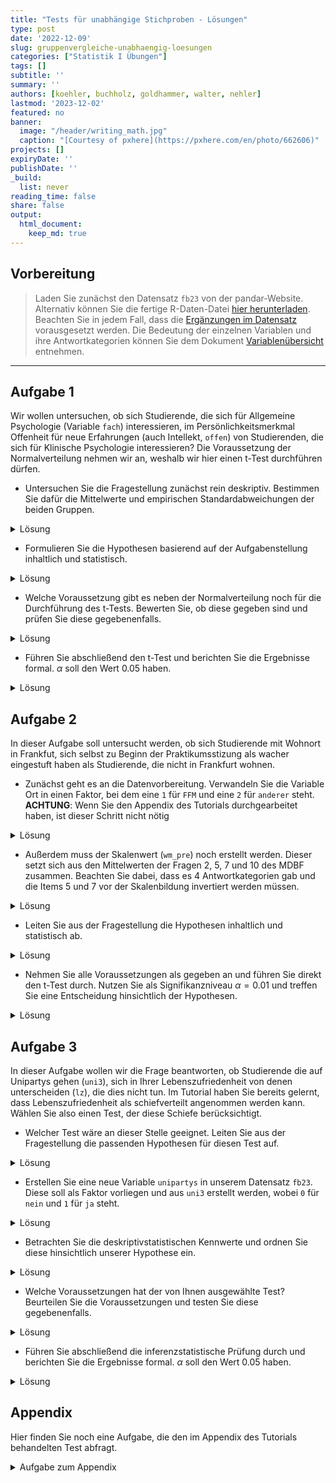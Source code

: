 ```yaml
---
title: "Tests für unabhängige Stichproben - Lösungen" 
type: post
date: '2022-12-09' 
slug: gruppenvergleiche-unabhaengig-loesungen 
categories: ["Statistik I Übungen"] 
tags: [] 
subtitle: ''
summary: '' 
authors: [koehler, buchholz, goldhammer, walter, nehler] 
lastmod: '2023-12-02'
featured: no
banner:
  image: "/header/writing_math.jpg"
  caption: "[Courtesy of pxhere](https://pxhere.com/en/photo/662606)"
projects: []
expiryDate: ''
publishDate: ''
_build:
  list: never
reading_time: false
share: false
output:
  html_document:
    keep_md: true
---
```





## Vorbereitung

> Laden Sie zunächst den Datensatz `fb23` von der pandar-Website. Alternativ können Sie die fertige R-Daten-Datei [<i class="fas fa-download"></i> hier herunterladen](/daten/fb23.rda). Beachten Sie in jedem Fall, dass die [Ergänzungen im Datensatz](/lehre/statistik-i/gruppenvergleiche-unabhaengig/#prep) vorausgesetzt werden. Die Bedeutung der einzelnen Variablen und ihre Antwortkategorien können Sie dem Dokument [Variablenübersicht](/lehre/statistik-i/variablen.pdf) entnehmen.




***

## Aufgabe 1
Wir wollen untersuchen, ob sich Studierende, die sich für Allgemeine Psychologie (Variable `fach`) interessieren, im Persönlichkeitsmerkmal Offenheit für neue Erfahrungen (auch Intellekt, `offen`) von Studierenden, die sich für Klinische Psychologie interessieren? Die Voraussetzung der Normalverteilung nehmen wir an, weshalb wir hier einen t-Test durchführen dürfen. 

* Untersuchen Sie die Fragestellung zunächst rein deskriptiv. Bestimmen Sie dafür die Mittelwerte und empirischen Standardabweichungen der beiden Gruppen. 

<details><summary>Lösung</summary>

In der Variable `fach` liegen 5 verschiedene Fächer vor. Es interessieren aber nur zwei Ausprägungen davon, weshalb wir ein Subset aus unseren Daten bilden. Dieses legen wir in einem neuen Datensatz ab, den wir `data1` nennen, da er zur ersten Aufgabe gehört. 


```r
table(fb23$fach)
```

```
## 
##  Allgemeine Biologische Entwicklung   Klinische Diag./Meth. 
##          30          31          19          82           5
```

```r
data1 <- fb23[fb23$fach=="Allgemeine"|fb23$fach=="Klinische", ]
```

Damit im neuen Datensatz die alten Levels nicht mehr existieren (und bspw. bei Nutzung von `table()` mit einer Häufigkeit von 0 angezeigt werden), verwenden wir den Befehl `droplevels()`.


```r
table(data1$fach)
```

```
## 
##  Allgemeine Biologische Entwicklung   Klinische Diag./Meth. 
##          30           0           0          82           0
```

```r
data1$fach <- droplevels(data1$fach)
table(data1$fach)
```

```
## 
## Allgemeine  Klinische 
##         30         82
```

Beachten Sie, dass dieses Vorgehen aber keine Personen ausschließt, die das Lieblingsfach nicht angegeben haben. Dies können wir aber durch eine weitere Reduktion des Datensatzes erreichen.


```r
data1 <- data1[!is.na(data1$fach),]
```

**Deskriptivstatistische Beantwortung der Fragestellung: grafisch**


```r
boxplot(data1$offen ~ data1$fach,
        xlab="Interessenfach", ylab="Offenheit für neue Erfahrungen", 
        las=1, cex.lab=1.5, 
        main="Interessenfach und Offenheit")
```

![](/lehre/statistik-i/gruppenvergleiche-unabhaengig-loesungen_files/figure-html/unnamed-chunk-5-1.png)<!-- -->

**Deskriptivstatistische Beantwortung der Fragestellung: statistisch**
Die `describeBy()` Funktion aus dem Paket `psych` kann uns helfen, direkt die deskriptiven Maße getrennt für unsere beiden Gruppen zu erstellen.


```r
library(psych)
describeBy(x = data1$offen, group = data1$fach)
```

```
## 
##  Descriptive statistics by group 
## group: Allgemeine
##    vars  n mean   sd median trimmed  mad min max range skew kurtosis   se
## X1    1 30 3.67 0.82    3.5    3.67 0.74   2   5     3 0.11       -1 0.15
## --------------------------------------------------------------------- 
## group: Klinische
##    vars  n mean   sd median trimmed  mad min max range  skew kurtosis   se
## X1    1 82 3.77 0.98      4    3.86 0.74 1.5   5   3.5 -0.58    -0.59 0.11
```
Allerdings haben wir auch gelernt, dass die Funktion `describeBy()` nur Populationsschätzer für Varianz und Standardabweichung berichtet. Deshalb müssen wir die empirische Schätzung mittels der Korrektur durchführen. Hierfür gibt es natürlich verschiedene Wege. Wir ziehen uns in dem Code alle Offenheits-Werte, die Personen mit den jeweiligen Fächern angegeben haben und legen Sie jeweils in ein Objekt (`offen_A` und `offen_K`) ab. Diese Objekte sind Vektoren und enthalten somit NUR die Offenheits-Werte. Allerdings müssen wir hier fehlende Werte beachten, da es sein könnte, dass eine Person zwar die Frage nach ihrem Lieblingsfach, aber nicht die Frage nach ihrer Offenheit. In dem Beispiel kommt das zwar nicht vor, aber zur Sicherheit haben wir den Code allgemein gültig geschrieben.


```r
offen_A <- data1$offen[(data1$fach=="Allgemeine")]
sigma_A <- sd(offen_A)
n_A <- length(offen_A[!is.na(offen_A)])
sd_A <- sigma_A * sqrt((n_A - 1) / n_A)
sd_A 
```

```
## [1] 0.8096639
```

```r
offen_K <- data1$offen[(data1$fach=="Klinische")]
sigma_K <- sd(offen_K)
n_K <- length(offen_K[!is.na(offen_K)])
sd_K <- sigma_K * sqrt((n_K-1) / n_K)
sd_K
```

```
## [1] 0.9759146
```

Mittelwert der Allgemeinen Psychologen ($M = 3.67$, $SD_ = 0.81$ unterscheidet sich deskriptivstatistisch vom Mittelwert der Klinischen ($M = 3.77$, $SD = 0.98$).

</details>

* Formulieren Sie die Hypothesen basierend auf der Aufgabenstellung inhaltlich und statistisch.

<details><summary>Lösung</summary>
**Hypothesen**

* Art des Effekts: Unterschiedshypothese  
* Richtung des Effekts: Ungerichtet $\rightarrow$ ungerichtete Hypothesen  
* Größe des Effekts: Unspezifisch  

Hypothesenpaar (inhaltlich):

* $H_0$: Die Offenheitswerte unterscheiden sich nicht zwischen Studierenden, die als Lieblingsfach klinische, und Studierenden, die als Lieblingsfach allgemeine Psychologie angegeben haben.
* $H_1$: Die Offenheitswerte unterscheiden sich zwischen Studierenden, die als Lieblingsfach klinische, und Studierenden, die als Lieblingsfach allgemeine Psychologie angegeben haben.

Hypothesenpaar (statistisch):  

* $H_0$: $\mu_\text{Allgemeine} =   \mu_\text{Klinische}$
* $H_1$: $\mu_\text{Allgemeine} \ne \mu_\text{Klinische}$

</details>





* Welche Voraussetzung gibt es neben der Normalverteilung noch für die Durchführung des t-Tests. Bewerten Sie, ob diese gegeben sind und prüfen Sie diese gegebenenfalls.

<details><summary>Lösung</summary>

Die zusätzlichen Voraussetzungen sind die folgenden:

1.  zwei unabhängige Stichproben $\rightarrow$ ist gegeben
2.  die einzelnen Messwerte innerhalb der Gruppen sind voneinander unabhängig (Messwert einer Vpn hat keinen Einfluss auf den Messwert einer anderen) $\rightarrow$ kann als gegeben angeommen werden
3.  Homoskedastizität: Varianzen der Variablen innerhalb der beiden Populationen sind gleich $\rightarrow$ Levene-Test

**Voraussetzungsprüfung: Varianzhomogenität**


```r
library(car)
leveneTest(data1$offen ~ data1$fach)
```

```
## Levene's Test for Homogeneity of Variance (center = median)
##        Df F value Pr(>F)
## group   1  0.6047 0.4385
##       110
```


$F$(1, 110) = 0.6, $p$ = 0.438 $\rightarrow$ Das Ergebnis ist nicht signifikant, die $H_0$ wird beibehalten und Varianzhomogenität angenommen.
</details>

* Führen Sie abschließend den t-Test und berichten Sie die Ergebnisse formal. $\alpha$ soll den Wert 0.05 haben.

<details><summary>Lösung</summary>

**Durchführung des _t_-Tests**


```r
t.test(data1$offen ~ data1$fach,           # abhängige Variable ~ unabhängige Variable
       paired = F,                   # Stichproben sind unabhängig 
       alternative = "two.sided",         # zweiseitige Testung
       var.equal = T,                # Varianzhomogenität ist gegeben (-> Levene-Test)
       conf.level = .95)             # alpha = .05 
```

```
## 
## 	Two Sample t-test
## 
## data:  data1$offen by data1$fach
## t = -0.50521, df = 110, p-value = 0.6144
## alternative hypothesis: true difference in means between group Allgemeine and group Klinische is not equal to 0
## 95 percent confidence interval:
##  -0.5002719  0.2970199
## sample estimates:
## mean in group Allgemeine  mean in group Klinische 
##                 3.666667                 3.768293
```



**Formales Berichten des Ergebnisses**

Es wurde untersucht, ob sich Studierende, die sich für Allgemeine Psychologie interessieren, im Persönlichkeitsmerkmal Offenheit für neue Erfahrungen von Studierenden, die sich für Klinische Psychologie interessieren, unterscheiden. Deskriptiv liegt ein solcher Unterschied vor: Die Mittelwerte betragen 3.67 (Allgemeine, $SD = 0.81$) und 3.77 (Klinische, $SD = 0.98$). Der entsprechende $t$-Test zeigt jedoch ein nicht signifikantes Ergebnis (_t_(_df_ = 110, zweis.) = -0.51, $p$ = 0.614). Die Nullhypothese konnte nicht verworfen werden und wird beibehalten. Die Studierenden unterscheiden sich nicht im Persönlichkeitsmerkmal *Offenheit für neue Erfahrungen* unabhängig davon, ob sie sich für Allgemeine Psychologie oder für Klinische Psychologie interessieren.

</details>

## Aufgabe 2

In dieser Aufgabe soll untersucht werden, ob sich Studierende mit Wohnort in Frankfut, sich selbst zu Beginn der Praktikumsstizung als wacher eingestuft haben als Studierende, die nicht in Frankfurt wohnen.

* Zunächst geht es an die Datenvorbereitung. Verwandeln Sie die Variable Ort in einen Faktor, bei dem eine `1` für `FFM` und eine `2` für `anderer` steht. **ACHTUNG**: Wenn Sie den Appendix des Tutorials durchgearbeitet haben, ist dieser Schritt nicht nötig

<details><summary>Lösung</summary>


```r
# Achtung, nur einmal durchführen (ansonsten Datensatz neu einladen und Code erneut durchlaufen lassen!)
fb23$ort <- factor(fb23$ort, levels=c(1,2), labels=c("FFM", "anderer"))
```

</details>

* Außerdem muss der Skalenwert (`wm_pre`) noch erstellt werden. Dieser setzt sich aus den Mittelwerten der Fragen 2, 5, 7 und 10 des MDBF zusammen. Beachten Sie dabei, dass es 4 Antwortkategorien gab und die Items 5 und 7 vor der Skalenbildung invertiert werden müssen.

<details><summary>Lösung</summary>


```r
# Rekodierung invertierter Items
fb23$mdbf5_pre_r <- -1 * (fb23$mdbf5_pre - 4 - 1)
fb23$mdbf7_pre_r <- -1 * (fb23$mdbf7_pre - 4 - 1)

# Berechnung von Skalenwerten
fb23$wm_pre  <- fb23[, c('mdbf1_pre', 'mdbf5_pre_r', 
                        'mdbf7_pre_r', 'mdbf10_pre')] |> rowMeans()
```

</details>

* Leiten Sie aus der Fragestellung die Hypothesen inhaltlich und statistisch ab.

<details><summary>Lösung</summary>

**Hypothesen**

* Art des Effekts: Unterschiedshypothese  
* Richtung des Effekts: Gerichtet $\rightarrow$ gerichtete Hypothesen  
* Größe des Effekts: Unspezifisch  

Hypothesenpaar (inhaltlich):

* $H_0$: Studierende, die in Frankfurt wohnen, schätzen sich selbst zu Beginn des Praktikums weniger oder gleich wach ein als Studierende, die nicht in Frankfurt wohnen.
* $H_1$: Studierende, die in Frankfurt wohnen, schätzen sich selbst zu Beginn des Praktikums wacher ein als Studierende, die nicht in Frankfurt wohnen.

Hypothesenpaar (statistisch):  

* $H_0$: $\mu_\text{FFM} \leq   \mu_\text{andere}$
* $H_1$: $\mu_\text{FFM} > \mu_\text{andere}$

</details>

* Nehmen Sie alle Voraussetzungen als gegeben an und führen Sie direkt den t-Test durch. Nutzen Sie als Signifikanzniveau $\alpha = 0.01$ und treffen Sie eine Entscheidung hinsichtlich der Hypothesen.

<details><summary>Lösung</summary>



```r
t.test(fb23$wm_pre ~ fb23$ort,           # abhängige Variable ~ unabhängige Variable
       paired = F,                   # Stichproben sind unabhängig 
       alternative = "greater",         # einseitige Testung
       var.equal = T,                # Varianzhomogenität ist gegeben (-> Levene-Test)
       conf.level = .99)             # alpha = .05 
```

```
## 
## 	Two Sample t-test
## 
## data:  fb23$wm_pre by fb23$ort
## t = 0.38003, df = 172, p-value = 0.3522
## alternative hypothesis: true difference in means between group FFM and group anderer is greater than 0
## 99 percent confidence interval:
##  -0.1851268        Inf
## sample estimates:
##     mean in group FFM mean in group anderer 
##              2.673246              2.637500
```

In der inferenzstatistischen Testung zeigt sich kein signifikanter Unterschied. Wir würden also die $H0$ beibehalten, auch wenn der Mittelwert der Gruppe FFM deskriptiv ein wenig größer ist.

</details>



## Aufgabe 3

In dieser Aufgabe wollen wir die Frage beantworten, ob Studierende die auf Unipartys gehen (`uni3`), sich in Ihrer Lebenszufriedenheit von denen unterscheiden (`lz`), die dies nicht tun. Im Tutorial haben Sie bereits gelernt, dass Lebenszufriedenheit als schiefverteilt angenommen werden kann. Wählen Sie also einen Test, der diese Schiefe berücksichtigt.

* Welcher Test wäre an dieser Stelle geeignet. Leiten Sie aus der Fragestellung die passenden Hypothesen für diesen Test auf.

<details><summary>Lösung</summary>

**Hypothesen**

* Art des Effekts: Unterschiedshypothese  
* Richtung des Effekts: Gerichtet $\rightarrow$ gerichtete Hypothesen  
* Größe des Effekts: Unspezifisch  

Hypthesenpaar (Inhaltlich):  

* $H_0$: Studierende, die Unipartys besuchen, erreichen im Mittel gleiche Werte der Lebenszufriedenheit wie Studierende, die diese Partys nicht besuchen.
* $H_1$: Studierende, die Unipartys besuchen, erreichen im Mittel unterschiedliche Werte der Lebenszufriedenheit als Studierende, die diese Partys nicht besuchen.

Hypthesenpaar (statistisch):  

* $H_0$: $\eta_\text{Unipartys} \neq \eta_\text{keine Unipartys}$  
* $H_1$: $\eta_\text{Unipartys} =   \eta_\text{keine Unipartys}$

</details>

* Erstellen Sie eine neue Variable `unipartys` in unserem Datensatz `fb23`. Diese soll als Faktor vorliegen und aus `uni3` erstellt werden, wobei `0` für `nein` und `1` für `ja` steht.

<details><summary>Lösung</summary>

```r
# Nominalskalierte Variablen in Faktoren verwandeln
fb23$unipartys <- factor(fb23$uni3,
                             levels = 0:1,
                             labels = c("nein", "ja"))
```


</details>


* Betrachten Sie die deskriptivstatistischen Kennwerte und ordnen Sie diese hinsichtlich unserer Hypothese ein.

<details><summary>Lösung</summary>

**Deskriptivstatistische Beantwortung der Fragestellung: grafisch**


```r
boxplot(fb23$lz ~ fb23$unipartys,
        ylab="Lebenszufriedenheit", 
        las=1, cex.lab=1.5, 
        main="Unipartys und Lebenszufriedenheit")
```

![](/lehre/statistik-i/gruppenvergleiche-unabhaengig-loesungen_files/figure-html/unnamed-chunk-16-1.png)<!-- -->

**Deskriptivstatistische Beantwortung der Fragestellung: statistisch**


```r
describeBy(fb23$lz, fb23$unipartys)
```

```
## 
##  Descriptive statistics by group 
## group: nein
##    vars  n mean   sd median trimmed  mad min max range  skew kurtosis   se
## X1    1 94 4.96 1.12    5.2    5.05 0.89 1.4   7   5.6 -0.84     0.69 0.12
## --------------------------------------------------------------------- 
## group: ja
##    vars  n mean   sd median trimmed  mad min max range  skew kurtosis   se
## X1    1 83  5.3 0.96    5.4    5.35 1.19 2.8   7   4.2 -0.45    -0.55 0.11
```



Rein deskriptiv unterscheiden sich die beiden Gruppen in ihrer mittleren Lebenszufriedenheit

</details>

* Welche Voraussetzungen hat der von Ihnen ausgewählte Test? Beurteilen Sie die Voraussetzungen und testen Sie diese gegebenenfalls.

<details><summary>Lösung</summary>

1.  zwei unabhängige Stichproben $\rightarrow$ ok
2.  die einzelnen Messwerte sind innerhalb der beiden Gruppen voneinander unabhängig (Messwert einer Vpn hat keinen Einfluss auf den Messwert einer anderen) $\rightarrow$ ok
3.  das untersuchte Merkmal ist stetig (mindestens singulär-ordinal skaliert) $\rightarrow$ Fragebogenscore mit begrenzter Anzahl, aber wir nehmen diese als nahe genug an $\infty$ an
4.  das Merkmal folgt in beiden Gruppen der gleichen Verteilung

**Voraussetzungsprüfung: gleiche Verteilung**


```r
par(mfrow=c(1,2))
lz_party <- fb23[which(fb23$unipartys=="ja"), "lz"]
hist(lz_party, xlim=c(1,9), ylim=c(0,0.5), main="Lebenzufriedenheit\n(Unipartys)", xlab="", ylab="", las=1, prob=T)
curve(dnorm(x, mean=mean(lz_party, na.rm=T), sd=sd(lz_party, na.rm=T)), col="red", lwd=2, add=T)
qqnorm(lz_party)
qqline(lz_party, col="red")
```

<img src="/lehre/statistik-i/gruppenvergleiche-unabhaengig-loesungen_files/figure-html/unnamed-chunk-19-1.png" style="display: block; margin: auto;" />



```r
par(mfrow=c(1,2))
lz_noparty <- fb23[which(fb23$unipartys=="nein"), "lz"]
hist(lz_noparty, xlim=c(1,9), main="Lebenszufriedenheit\n(Keine Unipartys)", xlab="", ylab="", las=1, prob=T)
curve(dnorm(x, mean=mean(lz_noparty, na.rm=T), sd=sd(lz_noparty, na.rm=T)), col="red", lwd=2, add=T)
qqnorm(lz_noparty)
qqline(lz_noparty, col="red")
```

<img src="/lehre/statistik-i/gruppenvergleiche-unabhaengig-loesungen_files/figure-html/unnamed-chunk-20-1.png" style="display: block; margin: auto;" />


```r
leveneTest(fb23$lz ~ fb23$unipartys)
```

```
## Levene's Test for Homogeneity of Variance (center = median)
##        Df F value Pr(>F)
## group   1  0.3436 0.5585
##       175
```


</details>

* Führen Sie abschließend die inferenzstatistische Prüfung durch und berichten Sie die Ergebnisse formal. $\alpha$ soll den Wert 0.05 haben.

<details><summary>Lösung</summary>

**Durchführung des Wilcoxon-Tests**


```r
wilcox.test(fb23$lz ~ fb23$unipartys, # abhängige Variable ~ unabhängige Variable
       paired = F,                   # Stichproben sind unabhängig 
       alternative = "two.sided",      # zweiseitige Testung 
       conf.level = .95)             # alpha = .05 
```

```
## 
## 	Wilcoxon rank sum test with continuity correction
## 
## data:  fb23$lz by fb23$unipartys
## W = 3229.5, p-value = 0.0481
## alternative hypothesis: true location shift is not equal to 0
```



**Formales Berichten des Ergebnisses** 

Es wurde untersucht, ob Studierende, die auf Unipartys gehen, sich in der Lebenszufriedenheit von denen unterscheiden, die das nicht tun. Deskriptiv  zeigt sich, dass die Uniparty-Gänger:innen zufriedener sind ($Mdn = 5.4$) als die, die das nicht tun ($Mdn = 5.2$). entsprechende Wilcoxon-Test zeigt ein signifikantes Ergebnis ($W = 3229.5$, $p = 0.048$). Die Nullhypothese wird daher verworfen. Studierende, die auf Unipartys gehen, unterscheiden sich im Mittel in ihrer Lebenszufriedenheit von denen, die dies nicht tun.


</details>



## Appendix

Hier finden Sie noch eine Aufgabe, die den im Appendix des Tutorials behandelten Test abfragt.

<details><summary> Aufgabe zum Appendix </summary>
Ist die Wahrscheinlichkeit dafür, neben dem Studium einen Job (`job`) zu haben, die gleiche für Erstsemesterstudierende der Psychologie die in einer Wohngemeinschaft wohnen wie für Studierenden die bei ihren Eltern wohnen (`wohnen`)? Führen Sie die Testung mit $\alpha = 0.05$ durch.

<details><summary>Lösung</summary>

Beide Variablen sind nominalskaliert $\rightarrow \chi^2$-Test

**Vorbereitung der Daten**

Die Variable `job` wurde schon im Appendix des Tutorials erstellt. Trotzdem hier nochmal zur Sicherheit, damit das Dokument der Lösungen in sich stimmig ist. Wenn Sie diesen Befehl schon ausgeführt haben, sollten Sie ihn aber nicht nochmal ausführen. Sonst müssen Sie den Datensatz neu laden und bis zu diesem Zeitpunkt wieder ausführen.


```r
fb23$job <- factor(fb23$job, levels=c(1,2), labels=c("nein", "ja"))
```

Weiterhin gibt es bei der Variable `wohnen` mehr als die beiden Ausprägungen, die wir vergleichen wollen. Also reduzieren wir den Datensatz und legen den neuen Datensatz unter dem Namen `data4` für die dritte Aufgabe ab.


```r
data4 <- fb23[(which(fb23$wohnen=="WG"|fb23$wohnen=="bei Eltern")),] # Neuer Datensatz der nur Personen beinhaltet, die entweder bei den Eltern oder in einer WG wohnen
levels(data4$wohnen)
```

```
## [1] "WG"         "bei Eltern" "alleine"    "sonstiges"
```

```r
data4$wohnen <- droplevels(data4$wohnen) 
# Levels "alleine" und "sonstiges" wurden eliminiert
levels(data4$wohnen)
```

```
## [1] "WG"         "bei Eltern"
```

**Voraussetzungen**  

1. Die einzelnen Beobachtungen sind voneinander unabhängig $\rightarrow$ ok
2. Jede Person lässt sich eindeutig einer Kategorie bzw. Merkmalskombination zuordnen $\rightarrow$ ok
3. Zellbesetzung für alle $n_{ij}$ > 5 $\rightarrow$ Prüfung anhand von Häufigkeitstabelle 


```r
tab <- table(data4$wohnen, data4$job)
tab
```

```
##             
##              nein ja
##   WG           30 25
##   bei Eltern   23 17
```

$\rightarrow n_{ij}$ > 5 in allen Zellen gegeben

**Hypothesen**

* Art des Effekts: Zusammenhangshypothese
* Richtung des Effekts: Ungerichtet
* Größe des Effekts: Unspezifisch

Hyothesenpaar (inhaltlich):  

* $H_0$: Studierende die in einer WG wohnen und Studierende die bei ihren Eltern wohnen haben mit gleicher Wahrscheinlichkeit einen Job bzw. keinen Job.  
* $H_1$: Studierende die in einer WG wohnen und Studierende die bei ihren Eltern wohnen unterscheiden sich in der Wahrscheinlichkeit einen Job bzw. keinen Job neben dem Studium zu haben.  

Hypothesenpaar (statistisch):  

* $H_0$: $\pi_{ij} =    \pi_{i\bullet} \cdot \pi_{\bullet j}$  
* $H_1$: $\pi_{ij} \neq \pi_{i\bullet} \cdot \pi_{\bullet j}$ 

**Durchführung des $\chi^2$-Test in R**


```r
chisq.test(tab, correct=FALSE)
```

```
## 
## 	Pearson's Chi-squared test
## 
## data:  tab
## X-squared = 0.08196, df = 1, p-value = 0.7747
```



$\chi^2$ = 0.082, df = 1, p = 0.775 $\rightarrow H_0$

**Effektstärke Phi ($\phi$)**


```r
library(psych)
phi(tab)
```

```
## [1] -0.03
```

**Ergebnisinterpretation**

Es wurde untersucht, ob sich Studierende die in einer WG wohnen und Studierende die bei ihren Eltern wohnen darin unterscheiden, ob sie einen Job haben oder nicht (Job vs. kein Job). Zur Beantwortung der Fragestellung wurde ein Vierfelder-Chi-Quadrat-Test für unabhängige Stichproben berechnet. Der Zusammenhang zwischen Wohnsituation und Berufstätigkeit ist nicht signifikant ($\chi^2$(1) = 0.082, _p_ = 0.775), somit wird die Nullhypothese beibehalten. Der Effekt ist von vernachlässigbarer Stärke ($\phi$ = -0.03). Studierende die in einer WG wohnen und Studierende die bei ihren Eltern wohnen haben also mit gleicher Wahrscheinlichkeit einen Job bzw. keinen Job. 
</details>
</details>

